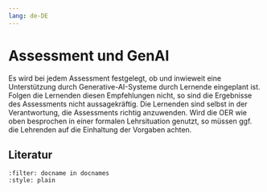 ```yaml
---
lang: de-DE
---
```


# Assessment und GenAI

Es wird bei jedem Assessment festgelegt, ob und inwieweit eine Unterstützung durch Generative-AI-Systeme durch Lernende eingeplant ist. Folgen die Lernenden diesen Empfehlungen nicht, so sind die Ergebnisse des Assessments nicht aussagekräftig. Die Lernenden sind selbst in der Verantwortung, die Assessments richtig anzuwenden. Wird die OER wie oben besprochen in einer formalen Lehrsituation genutzt, so müssen ggf. die Lehrenden auf die Einhaltung der Vorgaben achten.

## Literatur
```{bibliography}
:filter: docname in docnames
:style: plain
```
